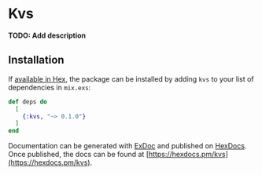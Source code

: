 # Kvs

**TODO: Add description**

## Installation

If [available in Hex](https://hex.pm/docs/publish), the package can be installed
by adding `kvs` to your list of dependencies in `mix.exs`:

```elixir
def deps do
  [
    {:kvs, "~> 0.1.0"}
  ]
end
```

Documentation can be generated with [ExDoc](https://github.com/elixir-lang/ex_doc)
and published on [HexDocs](https://hexdocs.pm). Once published, the docs can
be found at [https://hexdocs.pm/kvs](https://hexdocs.pm/kvs).

